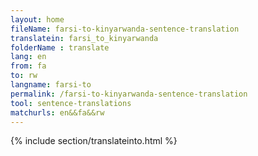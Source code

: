 ```yaml
---
layout: home
fileName: farsi-to-kinyarwanda-sentence-translation
translatein: farsi_to_kinyarwanda
folderName : translate
lang: en
from: fa
to: rw
langname: farsi-to
permalink: /farsi-to-kinyarwanda-sentence-translation
tool: sentence-translations
matchurls: en&&fa&&rw
---
```

{% include section/translateinto.html %}
